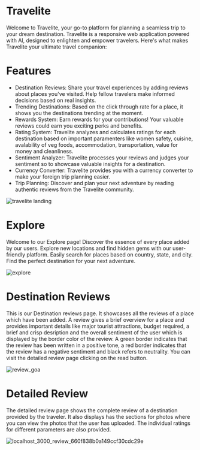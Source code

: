 # Travelite

Welcome to Travelite, your go-to platform for planning a seamless trip to your dream destination. Travelite is a responsive web application powered with AI, designed to enlighten and empower travelers. Here's what makes Travelite your ultimate travel companion:

# Features

* Destination Reviews: Share your travel experiences by adding reviews about places you've visited. Help fellow travelers make informed decisions based on real insights.
* Trending Destinations: Based on the click through rate for a place, it shows you the destinations trending at the moment.
* Rewards System: Earn rewards for your contributions! Your valuable reviews could earn you exciting perks and benefits.
* Rating System: Travelite analyzes and calculates ratings for each destination based on important paramenters like women safety, cuisine, avalability of veg foods, accommodation, transportation, value for money and cleanliness.
* Sentiment Analyzer: Travelite processes your reviews and judges your sentiment so to showcase valuable insights for a destination.
* Currency Converter: Travelite provides you with a currency converter to make your foreign trip planning easier.
* Trip Planning: Discover and plan your next adventure by reading authentic reviews from the Travelite community.
  
![travelite landing](https://github.com/Kanak0202/Travelite/assets/95582926/b86241e9-acdb-4dbf-b7a7-86595728ca8f)


# Explore

Welcome to our Explore page! Discover the essence of every place added by our users. Explore new locations and find hidden gems with our user-friendly platform. Easily search for places based on country, state, and city. Find the perfect destination for your next adventure.

![explore](https://github.com/Kanak0202/Travelite/assets/95582926/d43f071d-ef61-42ca-8774-c541a7f0b88c)


# Destination Reviews

This is our Destination reviews page. It showcases all the reviews of a place which have been added. A review gives a brief overview for a place and provides important details like major tourist attractions, budget required, a brief and crisp desription and the overall sentiment of the user which is displayed by the border color of the review. A green border indicates that the review has been written in a positive tone, a red border indicates that the review has a negative sentiment and black refers to neutrality. You can visit the detailed review page clicking on the read button.

![review_goa](https://github.com/Kanak0202/Travelite/assets/95582926/78eeb8dc-0152-4b6e-a2ab-03b61745701a)


# Detailed Review

The detailed review page shows the complete review of a destination provided by the traveler. It also displays has the sections for photos where you can view the photos that the user has uploaded. The individual ratings for different parameters are also provided.

![localhost_3000_review_660f838b0a149ccf30cdc29e](https://github.com/Kanak0202/Travelite/assets/95582926/cb59cfd4-2b97-41e7-90ff-01c3c5dd636f)



